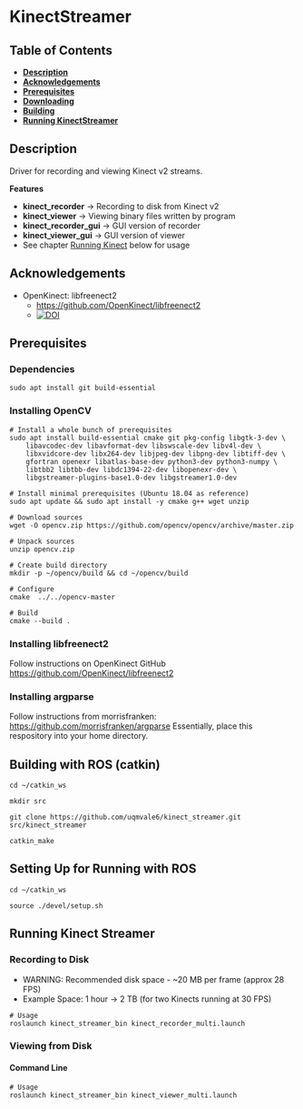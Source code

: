 # KinectStreamer

## Table of Contents
* [**Description**](README.md#description)
* [**Acknowledgements**](README.md#acknowledgements)
* [**Prerequisites**](README.md#prerequisites)
* [**Downloading**](README.md#downloading)
* [**Building**](README.md#building)
* [**Running KinectStreamer**](README.md#running-kinect-streamer)
## Description

Driver for recording and viewing Kinect v2 streams.

**Features**
- **kinect_recorder** -> Recording to disk from Kinect v2
- **kinect_viewer** -> Viewing binary files written by program
- **kinect_recorder_gui** -> GUI version of recorder
- **kinect_viewer_gui** -> GUI version of viewer
- See chapter [Running Kinect](README.md#running-kinect) below for usage

## Acknowledgements
- OpenKinect: libfreenect2
    - https://github.com/OpenKinect/libfreenect2
    - [![DOI](https://zenodo.org/badge/DOI/10.5281/zenodo.50641.svg)](https://doi.org/10.5281/zenodo.50641)

## Prerequisites
### Dependencies
```console
sudo apt install git build-essential
```
### Installing OpenCV
```console
# Install a whole bunch of prerequisites
sudo apt install build-essential cmake git pkg-config libgtk-3-dev \
    libavcodec-dev libavformat-dev libswscale-dev libv4l-dev \
    libxvidcore-dev libx264-dev libjpeg-dev libpng-dev libtiff-dev \
    gfortran openexr libatlas-base-dev python3-dev python3-numpy \
    libtbb2 libtbb-dev libdc1394-22-dev libopenexr-dev \
    libgstreamer-plugins-base1.0-dev libgstreamer1.0-dev
```
```console
# Install minimal prerequisites (Ubuntu 18.04 as reference)
sudo apt update && sudo apt install -y cmake g++ wget unzip
```
```console
# Download sources
wget -O opencv.zip https://github.com/opencv/opencv/archive/master.zip
```
```console
# Unpack sources
unzip opencv.zip
```
```console
# Create build directory
mkdir -p ~/opencv/build && cd ~/opencv/build
```
```console
# Configure
cmake  ../../opencv-master
```
```console
# Build
cmake --build .
```
### Installing libfreenect2
Follow instructions on OpenKinect GitHub
https://github.com/OpenKinect/libfreenect2

### Installing argparse
Follow instructions from morrisfranken:
https://github.com/morrisfranken/argparse
Essentially, place this respository into your home directory.

## Building with ROS (catkin)
```console
cd ~/catkin_ws
```
```console
mkdir src
```
```console
git clone https://github.com/uqmvale6/kinect_streamer.git src/kinect_streamer
```
```console
catkin_make
```
## Setting Up for Running with ROS
```console
cd ~/catkin_ws
```
```console
source ./devel/setup.sh
```
## Running Kinect Streamer
### Recording to Disk
- WARNING: Recommended disk space - ~20 MB per frame (approx 28 FPS)
- Example Space: 1 hour -> 2 TB (for two Kinects running at 30 FPS)
```console
# Usage
roslaunch kinect_streamer_bin kinect_recorder_multi.launch
```
### Viewing from Disk
#### Command Line
```console
# Usage
roslaunch kinect_streamer_bin kinect_viewer_multi.launch
```
